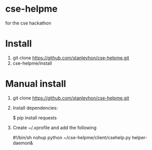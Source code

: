 cse-helpme
==========

for the cse hackathon

Install
========

1. git clone https://github.com/stanleyhon/cse-helpme.git
2. cse-helpme/install

Manual install
===============

1. git clone https://github.com/stanleyhon/cse-helpme.git
2. Install dependencies:

      $ pip install requests
3. Create ~/.xprofile and add the following

      #!/bin/sh
      nohup python ~/cse-helpme/client/csehelp.py helper-daemon&



